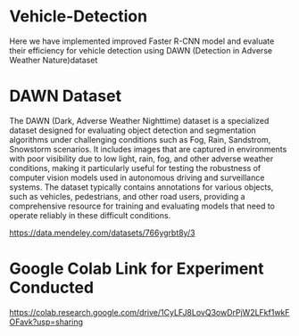 # Vehicle-Detection
Here we have implemented improved Faster R-CNN model and evaluate their efficiency for vehicle detection using DAWN (Detection in Adverse Weather Nature)dataset
# DAWN Dataset
The DAWN (Dark, Adverse Weather Nighttime) dataset is a specialized dataset designed for evaluating object detection and segmentation algorithms under challenging conditions such as Fog, Rain, Sandstrom, Snowstorm scenarios. It includes images that are captured in environments with poor visibility due to low light, rain, fog, and other adverse weather conditions, making it particularly useful for testing the robustness of computer vision models used in autonomous driving and surveillance systems. The dataset typically contains annotations for various objects, such as vehicles, pedestrians, and other road users, providing a comprehensive resource for training and evaluating models that need to operate reliably in these difficult conditions.

https://data.mendeley.com/datasets/766ygrbt8y/3

# Google Colab Link for Experiment Conducted
https://colab.research.google.com/drive/1CyLFJ8LovQ3owDrPjW2LFkf1wkFOFavk?usp=sharing
